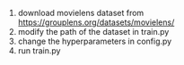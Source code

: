 1. download movielens dataset from https://grouplens.org/datasets/movielens/
2. modify the path of the dataset in train.py
3. change the hyperparameters in config.py
4. run train.py